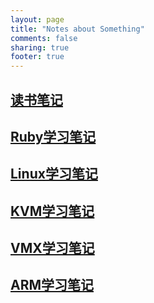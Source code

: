 ```yaml
---
layout: page
title: "Notes about Something"
comments: false
sharing: true
footer: true
---
```


<h2 class="entry-title"><a href="{{ root_url }}/notes/book_notes.html">读书笔记</a></h2>
<h2 class="entry-title"><a href="{{ root_url }}/notes/ruby_notes.html">Ruby学习笔记</a></h2>
<h2 class="entry-title"><a href="{{ root_url }}/notes/linux_notes.html">Linux学习笔记</a></h2>
<h2 class="entry-title"><a href="{{ root_url }}/notes/kvm_notes.html">KVM学习笔记</a></h2>
<h2 class="entry-title"><a href="{{ root_url }}/notes/vmx_notes.html">VMX学习笔记</a></h2>
<h2 class="entry-title"><a href="{{ root_url }}/notes/arm_notes.html">ARM学习笔记</a></h2>
